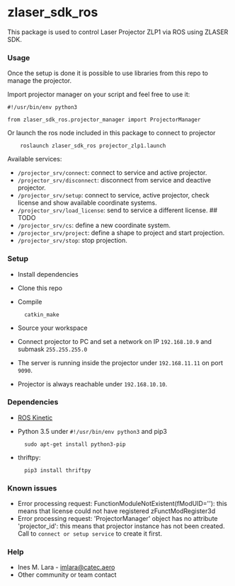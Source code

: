 # zlaser_sdk_ros

This package is used to control Laser Projector ZLP1 via ROS using ZLASER SDK.

### Usage ###
Once the setup is done it is possible to use libraries from this repo to manage the projector.

Import projector manager on your script and feel free to use it:
```
#!/usr/bin/env python3

from zlaser_sdk_ros.projector_manager import ProjectorManager
```

Or launch the ros node included in this package to connect to projector

        roslaunch zlaser_sdk_ros projector_zlp1.launch

Available services:

* `/projector_srv/connect`: connect to service and active projector.  
* `/projector_srv/disconnect`:  disconnect from service and deactive projector.
* `/projector_srv/setup`: connect to service, active projector, check license and show available coordinate systems.
* `/projector_srv/load_license`: send to service a different license.  ## TODO
* `/projector_srv/cs`: define a new coordinate system.
* `/projector_srv/project`: define a shape to project and start projection.
* `/projector_srv/stop`: stop projection.

### Setup ###

* Install dependencies
* Clone this repo 
* Compile

        catkin_make

* Source your workspace
* Connect projector to PC and set a network on IP `192.168.10.9` and submask `255.255.255.0`
* The server is running inside the projector under `192.168.11.11` on port `9090`.
* Projector is always reachable under `192.168.10.10`. 

### Dependencies ###

* [ROS Kinetic](http://wiki.ros.org/kinetic/Installation/Ubuntu)
* Python 3.5 under `#!/usr/bin/env python3` and pip3

        sudo apt-get install python3-pip

* thriftpy:

        pip3 install thriftpy

### Known issues ###
* Error processing request: FunctionModuleNotExistent(fModUID=''): this means that license could not have registered zFunctModRegister3d
* Error processing request: 'ProjectorManager' object has no attribute 'projector_id': this means that projector instance has not been created. Call to `connect or setup service` to create it first.

### Help ###

* Ines M. Lara - imlara@catec.aero
* Other community or team contact